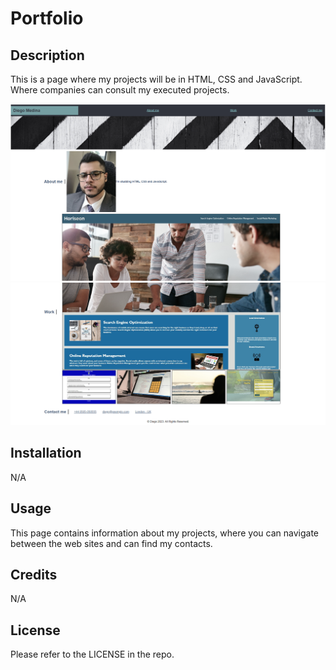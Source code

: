 # Portfolio

## Description

This is a page where my projects will be in HTML, CSS and JavaScript. Where companies can consult my executed projects.

<img src="./images/page1.png">
<img src="./images/page2.png">

## Installation

N/A

## Usage

This page contains information about my projects, where you can navigate between the web sites and can find my contacts.

## Credits

N/A

## License

Please refer to the LICENSE in the repo.